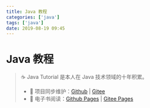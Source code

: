 ```yaml
---
title: Java 教程
categories: ['java']
tags: ['java']
date: 2019-08-19 09:45
---
```


# Java 教程

> :coffee: Java Tutorial 是本人在 Java 技术领域的十年积累。
>
> - :repeat: 项目同步维护：[Github](https://github.com/dunwu/java-tutorial/) | [Gitee](https://gitee.com/turnon/java-tutorial/)
> - :book: 电子书阅读：[Github Pages](https://dunwu.github.io/java-tutorial/) | [Gitee Pages](https://turnon.gitee.io/java-tutorial/)
